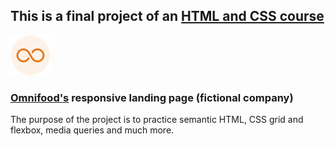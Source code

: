## This is a final project of an [HTML and CSS course](https://www.udemy.com/course/design-and-develop-a-killer-website-with-html5-and-css3/)

![Omnifood logo](https://github.com/hertaraujo/omnifood/blob/master/img/favicon.png?raw=true) 
### [Omnifood's](https://omnifood-hert.netlify.app/) responsive landing page (fictional company) 

The purpose of the project is to practice semantic HTML, CSS grid and flexbox, media queries and much more.
